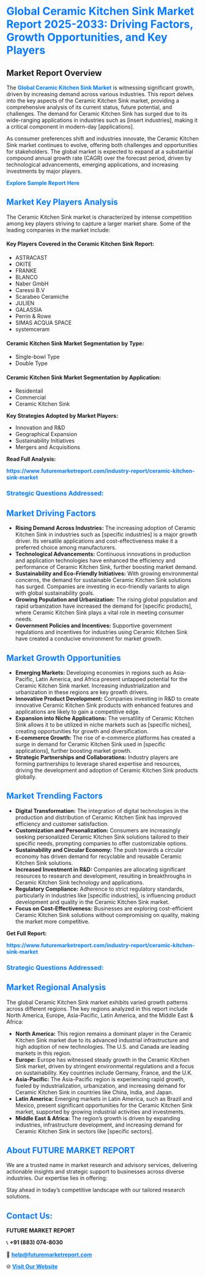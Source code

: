 <h1 style="color: #007BFF;">Global Ceramic Kitchen Sink Market Report 2025-2033: Driving Factors, Growth Opportunities, and Key Players</h1>

<section id="overview">
<h2>Market Report Overview</h2>
<p>The <a href="https://www.futuremarketreport.com/industry-report/ceramic-kitchen-sink-market" style="color: #007BFF; text-decoration: none;"><strong>Global Ceramic Kitchen Sink Market</strong></a> is witnessing significant growth, driven by increasing demand across various industries. This report delves into the key aspects of the Ceramic Kitchen Sink market, providing a comprehensive analysis of its current status, future potential, and challenges. The demand for Ceramic Kitchen Sink has surged due to its wide-ranging applications in industries such as [insert industries], making it a critical component in modern-day [applications].</p>
<p>As consumer preferences shift and industries innovate, the Ceramic Kitchen Sink market continues to evolve, offering both challenges and opportunities for stakeholders. The global market is expected to expand at a substantial compound annual growth rate (CAGR) over the forecast period, driven by technological advancements, emerging applications, and increasing investments by major players.</p>
</section>

<section id="overview">
<p><a href="https://www.futuremarketreport.com/request-sample/reportId=116559" style="color: #007BFF; text-decoration: none;"><strong>Explore Sample Report Here</strong></a></p>
</section>

<section id="key-players">
<h2 style="color: #007BFF;">Market Key Players Analysis</h2>
<p>The Ceramic Kitchen Sink market is characterized by intense competition among key players striving to capture a larger market share. Some of the leading companies in the market include:</p>
<h4>Key Players Covered in the Ceramic Kitchen Sink Report:</h4>
<ul><li>ASTRACAST</li><li>OKITE</li><li>FRANKE</li><li>BLANCO</li><li>Naber GmbH</li><li>Caressi B.V</li><li>Scarabeo Ceramiche</li><li>JULIEN</li><li>GALASSIA</li><li>Perrin &amp; Rowe</li><li>SIMAS ACQUA SPACE</li><li>systemceram</li></ul>
<h4>Ceramic Kitchen Sink Market Segmentation by Type:</h4>
<ul><li>Single-bowl Type</li><li>Double Type</li></ul>

<h4>Ceramic Kitchen Sink Market Segmentation by Application:</h4>
<ul><li>Residentail</li><li>Commercial</li><li>Ceramic Kitchen Sink</li></ul>
<p><strong>Key Strategies Adopted by Market Players:</strong></p>
<ul>
<li>Innovation and R&D</li>
<li>Geographical Expansion</li>
<li>Sustainability Initiatives</li>
<li>Mergers and Acquisitions</li>
</ul>
</section>

<section>
<p><strong>Read Full Analysis: </strong></p><a href="https://www.futuremarketreport.com/industry-report/ceramic-kitchen-sink-market" style="color: #007BFF; text-decoration: none;"><strong>https://www.futuremarketreport.com/industry-report/ceramic-kitchen-sink-market</strong></a>
<h3 style="color: #007BFF;">Strategic Questions Addressed:</h3>
</section>

<section id="driving-factors">
<h2 style="color: #007BFF;">Market Driving Factors</h2>
<ul>
<li><strong>Rising Demand Across Industries:</strong> The increasing adoption of Ceramic Kitchen Sink in industries such as [specific industries] is a major growth driver. Its versatile applications and cost-effectiveness make it a preferred choice among manufacturers.</li>
<li><strong>Technological Advancements:</strong> Continuous innovations in production and application technologies have enhanced the efficiency and performance of Ceramic Kitchen Sink, further boosting market demand.</li>
<li><strong>Sustainability and Eco-Friendly Initiatives:</strong> With growing environmental concerns, the demand for sustainable Ceramic Kitchen Sink solutions has surged. Companies are investing in eco-friendly variants to align with global sustainability goals.</li>
<li><strong>Growing Population and Urbanization:</strong> The rising global population and rapid urbanization have increased the demand for [specific products], where Ceramic Kitchen Sink plays a vital role in meeting consumer needs.</li>
<li><strong>Government Policies and Incentives:</strong> Supportive government regulations and incentives for industries using Ceramic Kitchen Sink have created a conducive environment for market growth.</li>
</ul>
</section>

<section id="growth-opportunities">
<h2 style="color: #007BFF;">Market Growth Opportunities</h2>
<ul>
<li><strong>Emerging Markets:</strong> Developing economies in regions such as Asia-Pacific, Latin America, and Africa present untapped potential for the Ceramic Kitchen Sink market. Increasing industrialization and urbanization in these regions are key growth drivers.</li>
<li><strong>Innovative Product Development:</strong> Companies investing in R&D to create innovative Ceramic Kitchen Sink products with enhanced features and applications are likely to gain a competitive edge.</li>
<li><strong>Expansion into Niche Applications:</strong> The versatility of Ceramic Kitchen Sink allows it to be utilized in niche markets such as [specific niches], creating opportunities for growth and diversification.</li>
<li><strong>E-commerce Growth:</strong> The rise of e-commerce platforms has created a surge in demand for Ceramic Kitchen Sink used in [specific applications], further boosting market growth.</li>
<li><strong>Strategic Partnerships and Collaborations:</strong> Industry players are forming partnerships to leverage shared expertise and resources, driving the development and adoption of Ceramic Kitchen Sink products globally.</li>
</ul>
</section>

<section id="trending-factors">
<h2 style="color: #007BFF;">Market Trending Factors</h2>
<ul>
<li><strong>Digital Transformation:</strong> The integration of digital technologies in the production and distribution of Ceramic Kitchen Sink has improved efficiency and customer satisfaction.</li>
<li><strong>Customization and Personalization:</strong> Consumers are increasingly seeking personalized Ceramic Kitchen Sink solutions tailored to their specific needs, prompting companies to offer customizable options.</li>
<li><strong>Sustainability and Circular Economy:</strong> The push towards a circular economy has driven demand for recyclable and reusable Ceramic Kitchen Sink solutions.</li>
<li><strong>Increased Investment in R&D:</strong> Companies are allocating significant resources to research and development, resulting in breakthroughs in Ceramic Kitchen Sink technology and applications.</li>
<li><strong>Regulatory Compliance:</strong> Adherence to strict regulatory standards, particularly in industries like [specific industries], is influencing product development and quality in the Ceramic Kitchen Sink market.</li>
<li><strong>Focus on Cost-Effectiveness:</strong> Businesses are exploring cost-efficient Ceramic Kitchen Sink solutions without compromising on quality, making the market more competitive.</li>
</ul>
</section>

<section>
<p><strong>Get Full Report: </strong></p><a href="https://www.futuremarketreport.com/industry-report/ceramic-kitchen-sink-market" style="color: #007BFF; text-decoration: none;"><strong>https://www.futuremarketreport.com/industry-report/ceramic-kitchen-sink-market</strong></a>
<h3 style="color: #007BFF;">Strategic Questions Addressed:</h3>
</section>


<section id="regional-analysis">
<h2 style="color: #007BFF;">Market Regional Analysis</h2>
<p>The global Ceramic Kitchen Sink market exhibits varied growth patterns across different regions. The key regions analyzed in this report include North America, Europe, Asia-Pacific, Latin America, and the Middle East & Africa:</p>
<ul>
<li><strong>North America:</strong> This region remains a dominant player in the Ceramic Kitchen Sink market due to its advanced industrial infrastructure and high adoption of new technologies. The U.S. and Canada are leading markets in this region.</li>
<li><strong>Europe:</strong> Europe has witnessed steady growth in the Ceramic Kitchen Sink market, driven by stringent environmental regulations and a focus on sustainability. Key countries include Germany, France, and the U.K.</li>
<li><strong>Asia-Pacific:</strong> The Asia-Pacific region is experiencing rapid growth, fueled by industrialization, urbanization, and increasing demand for Ceramic Kitchen Sink in countries like China, India, and Japan.</li>
<li><strong>Latin America:</strong> Emerging markets in Latin America, such as Brazil and Mexico, present significant opportunities for the Ceramic Kitchen Sink market, supported by growing industrial activities and investments.</li>
<li><strong>Middle East & Africa:</strong> The region’s growth is driven by expanding industries, infrastructure development, and increasing demand for Ceramic Kitchen Sink in sectors like [specific sectors].</li>
</ul>
</section>

<footer>
<h2 style="color: #007BFF;">About FUTURE MARKET REPORT</h2>
<p>We are a trusted name in market research and advisory services, delivering actionable insights and strategic support to businesses across diverse industries. Our expertise lies in offering:</p>

<p>Stay ahead in today’s competitive landscape with our tailored research solutions.</p>

<h2 style="color: #007BFF;">Contact Us:</h2>
<p><strong>FUTURE MARKET REPORT</strong></p>
<p>📞 <strong>+91 (883) 074-8030</strong></p>
<p>📧 <strong><a href="mailto:help@futuremarketreport.com" style="color: #007BFF;">help@futuremarketreport.com</a></strong></p>
<p>🌐 <strong><a href="https://www.futuremarketreport.com/" style="color: #007BFF;">Visit Our Website</a></strong></p>
</footer>